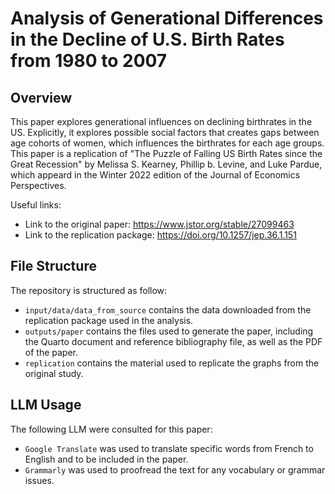 # Analysis of Generational Differences in the Decline of U.S. Birth Rates from 1980 to 2007
## Overview
This paper explores generational influences on declining birthrates in the US. Explicitly, it explores possible social factors that creates gaps between age cohorts of women, which influences the birthrates for each age groups. This paper is a replication of "The Puzzle of Falling US Birth Rates since the Great Recession" by Melissa S. Kearney, Phillip b. Levine, and Luke Pardue, which appeard in the Winter 2022 edition of the Journal of Economics Perspectives.

Useful links:
- Link to the original paper: https://www.jstor.org/stable/27099463 
- Link to the replication package: https://doi.org/10.1257/jep.36.1.151

## File Structure
The repository is structured as follow:
-   `input/data/data_from_source` contains the data downloaded from the replication package used in the analysis.
-   `outputs/paper` contains the files used to generate the paper, including the Quarto document and reference bibliography file, as well as the PDF of the paper.
- `replication` contains the material used to replicate the graphs from the original study.

## LLM Usage
The following LLM were consulted for this paper:
-   `Google Translate` was used to translate specific words from French to English and to be included in the paper.
-   `Grammarly` was used to proofread the text for any vocabulary or grammar issues. 
